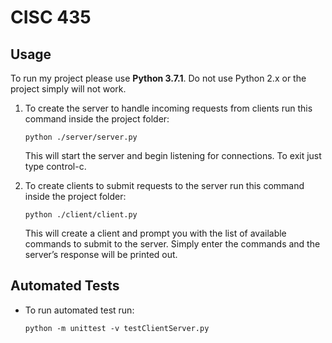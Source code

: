 # CISC 435

## Usage
To run my project please use **Python 3.7.1**. Do not use Python 2.x or the project simply will not work.

1. To create the server to handle incoming requests from clients run this command inside the project folder:

    `python ./server/server.py`

    This will start the server and begin listening for connections. To exit just type control-c.

2. To create clients to submit requests to the server run this command inside the project folder:

    `python ./client/client.py`

    This will create a client and prompt you with the list of available commands to submit to the server. Simply enter the commands and the server’s response will be printed out.

## Automated Tests
* To run automated test run:

    `python -m unittest -v testClientServer.py`